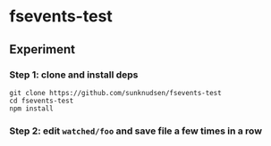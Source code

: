 # fsevents-test

## Experiment

### Step 1: clone and install deps

```shell
git clone https://github.com/sunknudsen/fsevents-test
cd fsevents-test
npm install
```

### Step 2: edit `watched/foo` and save file a few times in a row